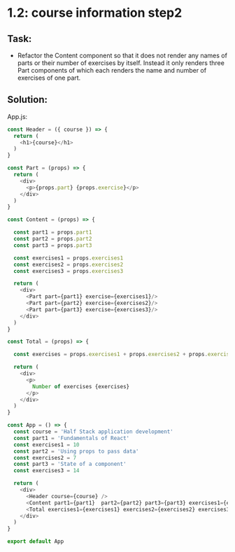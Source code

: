 # 1.2: course information step2

## Task:

- Refactor the Content component so that it does not render any names of parts or their number of exercises by itself. Instead it only renders three Part components of which each renders the name and number of exercises of one part.

## Solution: 

App.js:

```javascript
const Header = ({ course }) => {
  return (
    <h1>{course}</h1>
  )
}

const Part = (props) => {
  return (
    <div>
      <p>{props.part} {props.exercise}</p>
    </div>
  )
}

const Content = (props) => {

  const part1 = props.part1
  const part2 = props.part2
  const part3 = props.part3

  const exercises1 = props.exercises1
  const exercises2 = props.exercises2
  const exercises3 = props.exercises3

  return (
    <div>
      <Part part={part1} exercise={exercises1}/>
      <Part part={part2} exercise={exercises2}/>
      <Part part={part3} exercise={exercises3}/>
    </div>
  )
}

const Total = (props) => {

  const exercises = props.exercises1 + props.exercises2 + props.exercises3  

  return (
    <div>
      <p>
        Number of exercises {exercises}
      </p>
    </div>
  )
}

const App = () => {
  const course = 'Half Stack application development'
  const part1 = 'Fundamentals of React'
  const exercises1 = 10
  const part2 = 'Using props to pass data'
  const exercises2 = 7
  const part3 = 'State of a component'
  const exercises3 = 14

  return (
    <div>
      <Header course={course} />
      <Content part1={part1}  part2={part2} part3={part3} exercises1={exercises1} exercises2={exercises2} exercises3={exercises3} />
      <Total exercises1={exercises1} exercises2={exercises2} exercises3={exercises3} />
    </div>
  )
}

export default App
```